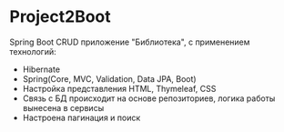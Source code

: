 # Project2Boot

Spring Boot CRUD приложение "Библиотека", с применением технологий:
- Hibernate
- Spring(Core, MVC, Validation, Data JPA, Boot)
- Настройка представления HTML, Thymeleaf, CSS
- Связь с БД происходит на основе репозиториев, логика работы вынесена в сервисы
- Настроена пагинация и поиск
